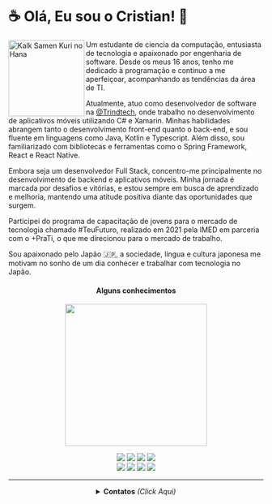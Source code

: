  #  ☕ Olá, Eu sou o Cristian! 👋


<img align="left" width="150px" alt="Kalk Samen Kuri no Hana" src="https://is1-ssl.mzstatic.com/image/thumb/Music115/v4/ab/82/dd/ab82dda9-9724-0562-8068-f8d20dac80fa/00602567661313.rgb.jpg/1200x1200bf-60.jpg">

Um estudante de ciencia da computação, entusiasta de tecnologia e apaixonado por engenharia de software. Desde os meus 16 anos, tenho me dedicado à programação e continuo a me aperfeiçoar, acompanhando as tendências da área de TI.

Atualmente, atuo como desenvolvedor de software na [@Trindtech](https://www.linkedin.com/company/trindtech), onde trabalho no desenvolvimento de aplicativos móveis utilizando C# e Xamarin. Minhas habilidades abrangem tanto o desenvolvimento front-end quanto o back-end, e sou fluente em linguagens como Java, Kotlin e Typescript. Além disso, sou familiarizado com bibliotecas e ferramentas como o Spring Framework, React e React Native.

Embora seja um desenvolvedor Full Stack, concentro-me principalmente no desenvolvimento de backend e aplicativos móveis. Minha jornada é marcada por desafios e vitórias, e estou sempre em busca de aprendizado e melhoria, mantendo uma atitude positiva diante das oportunidades que surgem.

Participei do programa de capacitação de jovens para o mercado de tecnologia chamado #TeuFuturo, realizado em 2021 pela IMED em parceria com o +PraTi, o que me direcionou para o mercado de trabalho.

Sou apaixonado pelo Japão 🇯🇵, a sociedade, língua e cultura japonesa me motivam no sonho de um dia conhecer e trabalhar com tecnologia no Japão.


<div align=center>
    <h4>Alguns conhecimentos</h4>
    <p align="center">
      <a href="https://github.com/Cristian-Sknz">
        <img src="https://github-readme-stats.vercel.app/api/top-langs/?username=Cristian-SknZ&layout=compact" width="280">
      </a>
    </p>
    <div>
        <img src="https://img.shields.io/badge/java-%23ED8B00.svg?style=for-the-badge&logo=openjdk&logoColor=white">
        <img src="https://img.shields.io/badge/kotlin-%237F52FF.svg?style=for-the-badge&logo=kotlin&logoColor=white">
        <img src="https://img.shields.io/badge/typescript-%23007ACC.svg?style=for-the-badge&logo=typescript&logoColor=white">
        <img src="https://img.shields.io/badge/C%23-%23239120.svg?style=for-the-badge&logo=csharp&logoColor=white">
    </div>
    <div>
        <img src="https://img.shields.io/badge/spring-%236DB33F.svg?style=for-the-badge&logo=spring&logoColor=white">
        <img src="https://img.shields.io/badge/react-%23007ACC.svg?style=for-the-badge&logo=react&logoColor=white">
        <img src="https://img.shields.io/badge/Android-3DDC84?style=for-the-badge&logo=android&logoColor=white">
        <img src="https://img.shields.io/badge/Xamarin-25AEFE?style=for-the-badge&logo=xamarin&logoColor=white">
     </div>
</div>

---

<details align="center">
    <summary> <b> Contatos</b> <i>(Click Aqui)</i> </summary>
    <br>
 
 [<img src="https://img.shields.io/badge/linkedin-%230077B5.svg?&style=for-the-badge&logo=linkedin&logoColor=white" width="100"/>](https://www.linkedin.com/in/Cristian-SknZ-Ferreira/) [<img src="https://img.shields.io/badge/Gmail-D14836?style=for-the-badge&logo=gmail&logoColor=white" width="80">](mailto:cristian.datingaa@gmail.com) [<img src="https://img.shields.io/badge/Discord-7289DA?style=for-the-badge&logo=discord&logoColor=white" width="98">](https://discordapp.com/users/247096601242238991)
</details>
